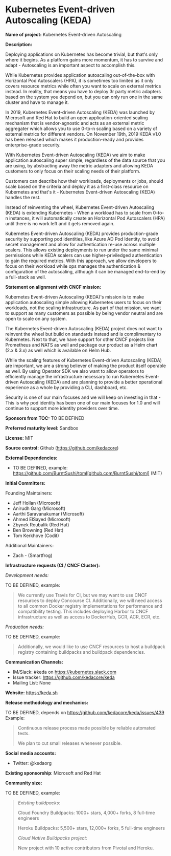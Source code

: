 Kubernetes Event-driven Autoscaling (KEDA)
===

**Name of project:** Kubernetes Event-driven Autoscaling

**Description:**

Deploying applications on Kubernetes has become trivial, but that's only where it begins. As a platform gains more momentum, it has to survive and adapt - Autoscaling is an important aspect to accomplish this.

While Kubernetes provides application autoscaling out-of-the-box with Horizontal Pod Autoscalers (HPA), it is sometimes too limited as it only covers resource metrics while often you want to scale on external metrics instead. In reality, that means you have to deploy 3r party metric adapters based on the system you depend on, but you can only run one in the same cluster and have to manage it.

In 2019, Kubernetes Event-driven Autoscaling (KEDA) was launched by Microsoft and Red Hat to build an open application-oriented scaling mechanism that is vendor-agnostic and acts as an external metric aggregater which allows you to use 0-to-n scaling based on a variety of external metrics for different vendors. On November 19th, 2019 KEDA v1.0 has been released which makes it production-ready and provides enterprise-grade security.

With Kubernetes Event-driven Autoscaling (KEDA) we aim to make application autoscaling super simple, regardless of the data source that you are using, by abstracting away the metric adapters and allowing KEDA customers to only focus on their scaling needs of their platform.

Customers can describe how their workloads, deployments or jobs, should scale based on the criteria and deploy it as a first-class resource on Kubernetes and that's it - Kubernetes Event-driven Autoscaling (KEDA) handles the rest.

Instead of reinventing the wheel, Kubernetes Event-driven Autoscaling (KEDA) is extending Kubernetes - When a workload has to scale from 0-to-n instances, it will automatically create an  Horizontal Pod Autoscalers (HPA) until there is no work left and it gets removed again.

Kubernetes Event-driven Autoscaling (KEDA) provides production-grade security by supporting pod identities, like Azure AD Pod Identity, to avoid secret management and allow for authentication re-use across multiple scalers. This allows existing deployments to run under the same minimal permissions while KEDA scalers can use higher-priviledged authentication to gain the required metrics. With this approach, we allow developers to focus on their workload while ops manages the authentication & configuration of the autoscaling, although it can be managed end-to-end by a full-stack as well.

**Statement on alignment with CNCF mission:**

Kubernetes Event-driven Autoscaling (KEDA)'s mission is to make application autoscaling simple allowing Kubernetes users to focus on their workloads, not the scaling infrastructure. As part of that mission, we want to support as many customers as possible by being vendor neutral and are open to scale on any system.

The Kubernetes Event-driven Autoscaling (KEDA) project does not want to reinvent the wheel but build on standards instead and is complimentary to Kubernetes. Next to that, we have support for other CNCF projects like Prometheus and NATS as well and package our product as a Helm chart (2.x & 3.x) as well which is available on Helm Hub.

While the scaling features of Kubernetes Event-driven Autoscaling (KEDA) are important, we are a strong believer of making the product itself operable as well. By using Operator SDK we also want to allow operators to efficiently manage the infrastructure necessary to run Kubernetes Event-driven Autoscaling (KEDA) and are planning to provide a better operational experience as a whole by providing a CLI, dashboard, etc.

Security is one of our main focuses and we will keep on investing in that - This is why pod identity has been one of our main focuses for 1.0 and will continue to support more identity providers over time.

**Sponsors from TOC:** TO BE DEFINED

**Preferred maturity level:** Sandbox

**License:** MIT

**Source control:** Github (https://github.com/kedacore)

**External Dependencies:**

  * TO BE DEFINED, example: https://github.com/BurntSushi/toml[github.com/BurntSushi/toml] (MIT)

**Initial Committers:**

Founding Maintainers:

 * Jeff Hollan (Microsoft)
 * Anirudh Garg (Microsoft)
 * Aarthi Saravanakumar (Microsoft)
 * Ahmed ElSayed (Microsoft)
 * Zbynek Roubalik (Red Hat)
 * Ben Browning (Red Hat)
 * Tom Kerkhove (Codit)

Additional Maintainers:

 * Zach - (Smartfrog)

**Infrastructure requests (CI / CNCF Cluster):**

*Development needs:*

TO BE DEFINED, example:
> We currently use Travis for CI, but we may want to use CNCF resources to deploy Concourse CI.
  Additionally, we will need access to all common Docker registry implementations for performance and compatibility testing.
  This includes deploying Harbor to CNCF infrastructure as well as access to DockerHub, GCR, ACR, ECR, etc.

*Production needs:*

TO BE DEFINED, example:
> Additionally, we would like to use CNCF resources to host a buildpack registry containing buildpacks and buildpack dependencies.

**Communication Channels:**

* IM/Slack: #keda on https://kubernetes.slack.com
* Issue tracker: https://github.com/kedacore/keda
* Mailing List: None

**Website:** https://keda.sh

**Release methodology and mechanics:**

TO BE DEFINED, depends on https://github.com/kedacore/keda/issues/439
Example:
> Continuous release process made possible by reliable automated tests.
> 
> We plan to cut small releases whenever possible.

**Social media accounts:**

 * Twitter: @kedaorg

**Existing sponsorship**: Microsoft and Red Hat

**Community size:**

TO BE DEFINED, example:
>   *Existing buildpacks:*
> 
> Cloud Foundry Buildpacks:
>   1000+ stars, 4,000+ forks, 8 full-time engineers
> 
>   Heroku Buildpacks:
>   5,500+ stars, 12,000+ forks, 5 full-time engineers
> 
>   *Cloud Native Buildpacks project:*
> 
>   New project with 10 active contributors from Pivotal and Heroku.
